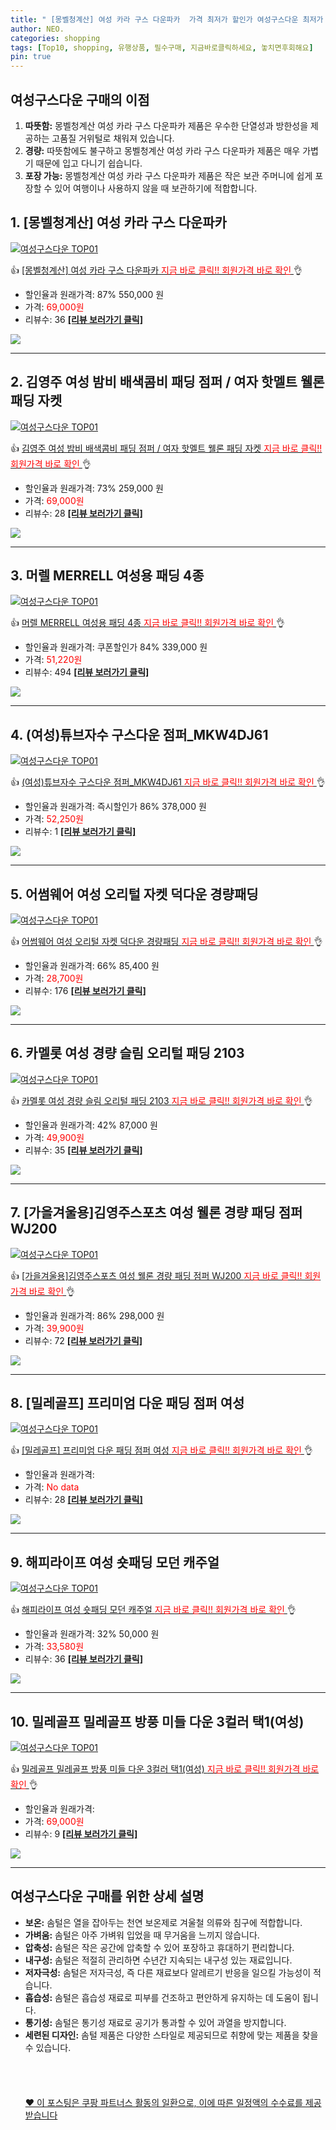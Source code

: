```yaml
---
title: " [몽벨청계산] 여성 카라 구스 다운파카  가격 최저가 할인가 여성구스다운 최저가 추천 제품 비교"
author: NEO.
categories: shopping
tags: [Top10, shopping, 유행상품, 필수구매, 지금바로클릭하세요, 놓치면후회해요]
pin: true
---
```

## 여성구스다운 구매의 이점
1. **따뜻함:** 몽벨청계산 여성 카라 구스 다운파카 제품은 우수한 단열성과 방한성을 제공하는 고품질 거위털로 채워져 있습니다.
2. **경량:** 따뜻함에도 불구하고 몽벨청계산 여성 카라 구스 다운파카 제품은 매우 가볍기 때문에 입고 다니기 쉽습니다.
3. **포장 가능:** 몽벨청계산 여성 카라 구스 다운파카 제품은 작은 보관 주머니에 쉽게 포장할 수 있어 여행이나 사용하지 않을 때 보관하기에 적합합니다.

   

## 1.  [몽벨청계산] 여성 카라 구스 다운파카 

[![여성구스다운 TOP01](https://thumbnail10.coupangcdn.com/thumbnails/remote/490x490ex/image/vendor_inventory/be56/d955b508a8444eb792c63848ea85399457a5ebded0b0ea2ae2e4d9e65648.jpg)](https://link.coupang.com/re/AFFSDP?lptag=AF3617701&subid=GithubCoopas&pageKey=7663050767&traceid=V0-153&itemId=20420597163&vendorItemId=87324242712)


👍 [ [몽벨청계산] 여성 카라 구스 다운파카  <font color=red> 지금 바로 클릭!! 회원가격 바로 확인 </font> ](https://link.coupang.com/re/AFFSDP?lptag=AF3617701&subid=GithubCoopas&pageKey=7663050767&traceid=V0-153&itemId=20420597163&vendorItemId=87324242712) 👌 


- 할인율과 원래가격: 87%  550,000   원
- 가격: <span style='color:red'>69,000원</span>
- 리뷰수: 36  [**[리뷰 보러가기 클릭]**](https://link.coupang.com/re/AFFSDP?lptag=AF3617701&subid=GithubCoopas&pageKey=7663050767&traceid=V0-153&itemId=20420597163&vendorItemId=87324242712)

[![](/discount_price.png)](https://link.coupang.com/re/AFFSDP?lptag=AF3617701&subid=GithubCoopas&pageKey=7663050767&traceid=V0-153&itemId=20420597163&vendorItemId=87324242712)

---


   

## 2.  김영주 여성 밤비 배색콤비 패딩 점퍼 / 여자 핫멜트 웰론 패딩 자켓 

[![여성구스다운 TOP01](https://thumbnail7.coupangcdn.com/thumbnails/remote/490x490ex/image/vendor_inventory/7905/f0b6d6acfe6271bc8ab97b994899b02c34e2c722c82c184da540f95e7d92.jpg)](https://link.coupang.com/re/AFFSDP?lptag=AF3617701&subid=GithubCoopas&pageKey=7692510165&traceid=V0-153&itemId=20574780602&vendorItemId=87920445466)


👍 [ 김영주 여성 밤비 배색콤비 패딩 점퍼 / 여자 핫멜트 웰론 패딩 자켓  <font color=red> 지금 바로 클릭!! 회원가격 바로 확인 </font> ](https://link.coupang.com/re/AFFSDP?lptag=AF3617701&subid=GithubCoopas&pageKey=7692510165&traceid=V0-153&itemId=20574780602&vendorItemId=87920445466) 👌 


- 할인율과 원래가격: 73%  259,000   원
- 가격: <span style='color:red'>69,000원</span>
- 리뷰수: 28  [**[리뷰 보러가기 클릭]**](https://link.coupang.com/re/AFFSDP?lptag=AF3617701&subid=GithubCoopas&pageKey=7692510165&traceid=V0-153&itemId=20574780602&vendorItemId=87920445466)

[![](/discount_price.png)](https://link.coupang.com/re/AFFSDP?lptag=AF3617701&subid=GithubCoopas&pageKey=7692510165&traceid=V0-153&itemId=20574780602&vendorItemId=87920445466)

---


   

## 3.  머렐 MERRELL 여성용 패딩 4종 

[![여성구스다운 TOP01](https://thumbnail10.coupangcdn.com/thumbnails/remote/490x490ex/image/vendor_inventory/447e/b1f62c6fa936f624f2c54635749551a28d7e2182949a4c529a98b769beba.png)](https://link.coupang.com/re/AFFSDP?lptag=AF3617701&subid=GithubCoopas&pageKey=7589668302&traceid=V0-153&itemId=20054304870&vendorItemId=87150448997)


👍 [ 머렐 MERRELL 여성용 패딩 4종  <font color=red> 지금 바로 클릭!! 회원가격 바로 확인 </font> ](https://link.coupang.com/re/AFFSDP?lptag=AF3617701&subid=GithubCoopas&pageKey=7589668302&traceid=V0-153&itemId=20054304870&vendorItemId=87150448997) 👌 


- 할인율과 원래가격: 쿠폰할인가 84%  339,000   원
- 가격: <span style='color:red'>51,220원</span>
- 리뷰수: 494  [**[리뷰 보러가기 클릭]**](https://link.coupang.com/re/AFFSDP?lptag=AF3617701&subid=GithubCoopas&pageKey=7589668302&traceid=V0-153&itemId=20054304870&vendorItemId=87150448997)

[![](/discount_price.png)](https://link.coupang.com/re/AFFSDP?lptag=AF3617701&subid=GithubCoopas&pageKey=7589668302&traceid=V0-153&itemId=20054304870&vendorItemId=87150448997)

---


   

## 4.  (여성)튜브자수 구스다운 점퍼_MKW4DJ61 

[![여성구스다운 TOP01](https://thumbnail7.coupangcdn.com/thumbnails/remote/490x490ex/image/vendor_inventory/f207/bc60e9d5a909e2799c6bbada84a0d8be3399dcc02a677c49236b243cbfc5.jpg)](https://link.coupang.com/re/AFFSDP?lptag=AF3617701&subid=GithubCoopas&pageKey=7592123397&traceid=V0-153&itemId=20064684817&vendorItemId=87087462652)


👍 [ (여성)튜브자수 구스다운 점퍼_MKW4DJ61  <font color=red> 지금 바로 클릭!! 회원가격 바로 확인 </font> ](https://link.coupang.com/re/AFFSDP?lptag=AF3617701&subid=GithubCoopas&pageKey=7592123397&traceid=V0-153&itemId=20064684817&vendorItemId=87087462652) 👌 


- 할인율과 원래가격: 즉시할인가 86%  378,000   원
- 가격: <span style='color:red'>52,250원</span>
- 리뷰수: 1  [**[리뷰 보러가기 클릭]**](https://link.coupang.com/re/AFFSDP?lptag=AF3617701&subid=GithubCoopas&pageKey=7592123397&traceid=V0-153&itemId=20064684817&vendorItemId=87087462652)

[![](/discount_price.png)](https://link.coupang.com/re/AFFSDP?lptag=AF3617701&subid=GithubCoopas&pageKey=7592123397&traceid=V0-153&itemId=20064684817&vendorItemId=87087462652)

---


   

## 5.  어썸웨어 여성 오리털 자켓 덕다운 경량패딩 

[![여성구스다운 TOP01](https://thumbnail9.coupangcdn.com/thumbnails/remote/490x490ex/image/vendor_inventory/8f58/cd291fc550946d9a96f4dcbe6d9ec5d5af10a345aed543e87d8c1cc4a842.jpg)](https://link.coupang.com/re/AFFSDP?lptag=AF3617701&subid=GithubCoopas&pageKey=7063392088&traceid=V0-153&itemId=17520092598&vendorItemId=87720237107)


👍 [ 어썸웨어 여성 오리털 자켓 덕다운 경량패딩  <font color=red> 지금 바로 클릭!! 회원가격 바로 확인 </font> ](https://link.coupang.com/re/AFFSDP?lptag=AF3617701&subid=GithubCoopas&pageKey=7063392088&traceid=V0-153&itemId=17520092598&vendorItemId=87720237107) 👌 


- 할인율과 원래가격: 66%  85,400   원
- 가격: <span style='color:red'>28,700원</span>
- 리뷰수: 176  [**[리뷰 보러가기 클릭]**](https://link.coupang.com/re/AFFSDP?lptag=AF3617701&subid=GithubCoopas&pageKey=7063392088&traceid=V0-153&itemId=17520092598&vendorItemId=87720237107)

[![](/discount_price.png)](https://link.coupang.com/re/AFFSDP?lptag=AF3617701&subid=GithubCoopas&pageKey=7063392088&traceid=V0-153&itemId=17520092598&vendorItemId=87720237107)

---


   

## 6.  카멜롯 여성 경량 슬림 오리털 패딩 2103 

[![여성구스다운 TOP01](https://thumbnail9.coupangcdn.com/thumbnails/remote/490x490ex/image/vendor_inventory/12e4/8d21a525e9ce440b03efbe8db6fb85adb0d0a13017b032bc4b48daae0c7e.png)](https://link.coupang.com/re/AFFSDP?lptag=AF3617701&subid=GithubCoopas&pageKey=7798320695&traceid=V0-153&itemId=21114186283&vendorItemId=88176044642)


👍 [ 카멜롯 여성 경량 슬림 오리털 패딩 2103  <font color=red> 지금 바로 클릭!! 회원가격 바로 확인 </font> ](https://link.coupang.com/re/AFFSDP?lptag=AF3617701&subid=GithubCoopas&pageKey=7798320695&traceid=V0-153&itemId=21114186283&vendorItemId=88176044642) 👌 


- 할인율과 원래가격: 42%  87,000   원
- 가격: <span style='color:red'>49,900원</span>
- 리뷰수: 35  [**[리뷰 보러가기 클릭]**](https://link.coupang.com/re/AFFSDP?lptag=AF3617701&subid=GithubCoopas&pageKey=7798320695&traceid=V0-153&itemId=21114186283&vendorItemId=88176044642)

[![](/discount_price.png)](https://link.coupang.com/re/AFFSDP?lptag=AF3617701&subid=GithubCoopas&pageKey=7798320695&traceid=V0-153&itemId=21114186283&vendorItemId=88176044642)

---


   

## 7.  [가을겨울용]김영주스포츠 여성 웰론 경량 패딩 점퍼 WJ200 

[![여성구스다운 TOP01](https://thumbnail10.coupangcdn.com/thumbnails/remote/490x490ex/image/vendor_inventory/347a/b2164a9b5f893645792437168b730a5bbc2c85ab4be98d021a29b83cb43d.jpg)](https://link.coupang.com/re/AFFSDP?lptag=AF3617701&subid=GithubCoopas&pageKey=7495074852&traceid=V0-153&itemId=19607458772&vendorItemId=87188121545)


👍 [ [가을겨울용]김영주스포츠 여성 웰론 경량 패딩 점퍼 WJ200  <font color=red> 지금 바로 클릭!! 회원가격 바로 확인 </font> ](https://link.coupang.com/re/AFFSDP?lptag=AF3617701&subid=GithubCoopas&pageKey=7495074852&traceid=V0-153&itemId=19607458772&vendorItemId=87188121545) 👌 


- 할인율과 원래가격: 86%  298,000   원
- 가격: <span style='color:red'>39,900원</span>
- 리뷰수: 72  [**[리뷰 보러가기 클릭]**](https://link.coupang.com/re/AFFSDP?lptag=AF3617701&subid=GithubCoopas&pageKey=7495074852&traceid=V0-153&itemId=19607458772&vendorItemId=87188121545)

[![](/discount_price.png)](https://link.coupang.com/re/AFFSDP?lptag=AF3617701&subid=GithubCoopas&pageKey=7495074852&traceid=V0-153&itemId=19607458772&vendorItemId=87188121545)

---


   

## 8.  [밀레골프] 프리미엄 다운 패딩 점퍼 여성 

[![여성구스다운 TOP01](https://thumbnail9.coupangcdn.com/thumbnails/remote/490x490ex/image/vendor_inventory/2a90/7c96f820b33331a69bee254c5cab41ebad227c36abc8ff3c2fcef4a56758.jpg)](https://link.coupang.com/re/AFFSDP?lptag=AF3617701&subid=GithubCoopas&pageKey=7663394252&traceid=V0-153&itemId=20422588826&vendorItemId=88512716634)


👍 [ [밀레골프] 프리미엄 다운 패딩 점퍼 여성  <font color=red> 지금 바로 클릭!! 회원가격 바로 확인 </font> ](https://link.coupang.com/re/AFFSDP?lptag=AF3617701&subid=GithubCoopas&pageKey=7663394252&traceid=V0-153&itemId=20422588826&vendorItemId=88512716634) 👌 


- 할인율과 원래가격: 
- 가격: <span style='color:red'>No data</span>
- 리뷰수: 28  [**[리뷰 보러가기 클릭]**](https://link.coupang.com/re/AFFSDP?lptag=AF3617701&subid=GithubCoopas&pageKey=7663394252&traceid=V0-153&itemId=20422588826&vendorItemId=88512716634)

[![](/discount_price.png)](https://link.coupang.com/re/AFFSDP?lptag=AF3617701&subid=GithubCoopas&pageKey=7663394252&traceid=V0-153&itemId=20422588826&vendorItemId=88512716634)

---


   

## 9.  해피라이프 여성 숏패딩 모던 캐주얼 

[![여성구스다운 TOP01](https://thumbnail8.coupangcdn.com/thumbnails/remote/490x490ex/image/vendor_inventory/7ab4/458026252cd116732ce817fc328270b92d22aa84cfe763507ba5dd573af2.jpg)](https://link.coupang.com/re/AFFSDP?lptag=AF3617701&subid=GithubCoopas&pageKey=7664967057&traceid=V0-153&itemId=20430648713&vendorItemId=87504885759)


👍 [ 해피라이프 여성 숏패딩 모던 캐주얼  <font color=red> 지금 바로 클릭!! 회원가격 바로 확인 </font> ](https://link.coupang.com/re/AFFSDP?lptag=AF3617701&subid=GithubCoopas&pageKey=7664967057&traceid=V0-153&itemId=20430648713&vendorItemId=87504885759) 👌 


- 할인율과 원래가격: 32%  50,000   원
- 가격: <span style='color:red'>33,580원</span>
- 리뷰수: 36  [**[리뷰 보러가기 클릭]**](https://link.coupang.com/re/AFFSDP?lptag=AF3617701&subid=GithubCoopas&pageKey=7664967057&traceid=V0-153&itemId=20430648713&vendorItemId=87504885759)

[![](/discount_price.png)](https://link.coupang.com/re/AFFSDP?lptag=AF3617701&subid=GithubCoopas&pageKey=7664967057&traceid=V0-153&itemId=20430648713&vendorItemId=87504885759)

---


   

## 10.  밀레골프 밀레골프 방풍 미들 다운 3컬러 택1(여성) 

[![여성구스다운 TOP01](https://thumbnail7.coupangcdn.com/thumbnails/remote/490x490ex/image/vendor_inventory/9ae1/84a207063947e24421ea88bd21118509b04591792db0dc05c3e0d81af45d.jpg)](https://link.coupang.com/re/AFFSDP?lptag=AF3617701&subid=GithubCoopas&pageKey=6960328000&traceid=V0-153&itemId=16942012768&vendorItemId=84847165010)


👍 [ 밀레골프 밀레골프 방풍 미들 다운 3컬러 택1(여성)  <font color=red> 지금 바로 클릭!! 회원가격 바로 확인 </font> ](https://link.coupang.com/re/AFFSDP?lptag=AF3617701&subid=GithubCoopas&pageKey=6960328000&traceid=V0-153&itemId=16942012768&vendorItemId=84847165010) 👌 


- 할인율과 원래가격: 
- 가격: <span style='color:red'>69,000원</span>
- 리뷰수: 9  [**[리뷰 보러가기 클릭]**](https://link.coupang.com/re/AFFSDP?lptag=AF3617701&subid=GithubCoopas&pageKey=6960328000&traceid=V0-153&itemId=16942012768&vendorItemId=84847165010)

[![](/discount_price.png)](https://link.coupang.com/re/AFFSDP?lptag=AF3617701&subid=GithubCoopas&pageKey=6960328000&traceid=V0-153&itemId=16942012768&vendorItemId=84847165010)

---
## 여성구스다운 구매를 위한 상세 설명
* **보온:** 솜털은 열을 잡아두는 천연 보온제로 겨울철 의류와 침구에 적합합니다.
* **가벼움:** 솜털은 아주 가벼워 입었을 때 무거움을 느끼지 않습니다.
* **압축성:** 솜털은 작은 공간에 압축할 수 있어 포장하고 휴대하기 편리합니다.
* **내구성:** 솜털은 적절히 관리하면 수년간 지속되는 내구성 있는 재료입니다.
* **저자극성:** 솜털은 저자극성, 즉 다른 재료보다 알레르기 반응을 일으킬 가능성이 적습니다.
* **흡습성:** 솜털은 흡습성 재료로 피부를 건조하고 편안하게 유지하는 데 도움이 됩니다.
* **통기성:** 솜털은 통기성 재료로 공기가 통과할 수 있어 과열을 방지합니다.
* **세련된 디자인:** 솜털 제품은 다양한 스타일로 제공되므로 취향에 맞는 제품을 찾을 수 있습니다.<br><br><br><br><br> [ ❤  이 포스팅은 쿠팡 파트너스 활동의 일환으로, 이에 따른 일정액의 수수료를 제공받습니다](https://link.coupang.com/a/bcEFyh)